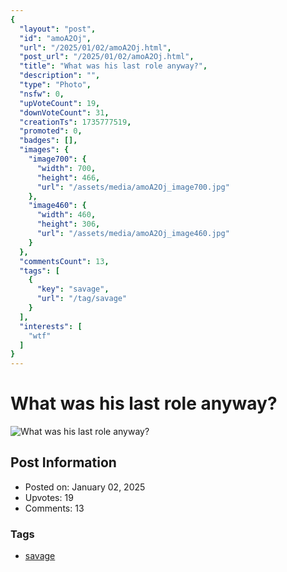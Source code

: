 ```yaml
---
{
  "layout": "post",
  "id": "amoA2Oj",
  "url": "/2025/01/02/amoA2Oj.html",
  "post_url": "/2025/01/02/amoA2Oj.html",
  "title": "What was his last role anyway?",
  "description": "",
  "type": "Photo",
  "nsfw": 0,
  "upVoteCount": 19,
  "downVoteCount": 31,
  "creationTs": 1735777519,
  "promoted": 0,
  "badges": [],
  "images": {
    "image700": {
      "width": 700,
      "height": 466,
      "url": "/assets/media/amoA2Oj_image700.jpg"
    },
    "image460": {
      "width": 460,
      "height": 306,
      "url": "/assets/media/amoA2Oj_image460.jpg"
    }
  },
  "commentsCount": 13,
  "tags": [
    {
      "key": "savage",
      "url": "/tag/savage"
    }
  ],
  "interests": [
    "wtf"
  ]
}
---
```


# What was his last role anyway?

![What was his last role anyway?](/assets/media/amoA2Oj_image700.jpg)

## Post Information

- Posted on: January 02, 2025
- Upvotes: 19
- Comments: 13

### Tags

- [savage](/tag/savage)
